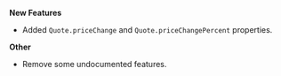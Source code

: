 **New Features**

* Added `Quote.priceChange` and `Quote.priceChangePercent` properties. 

**Other**

* Remove some undocumented features.